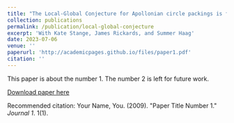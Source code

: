 ```yaml
---
title: "The Local-Global Conjecture for Apollonian circle packings is false"
collection: publications
permalink: /publication/local-global-conjecture
excerpt: 'With Kate Stange, James Rickards, and Summer Haag'
date: 2023-07-06
venue: ''
paperurl: 'http://academicpages.github.io/files/paper1.pdf'
citation: ''
---
```

This paper is about the number 1. The number 2 is left for future work.

[Download paper here](http://academicpages.github.io/files/paper1.pdf)

Recommended citation: Your Name, You. (2009). "Paper Title Number 1." <i>Journal 1</i>. 1(1).

